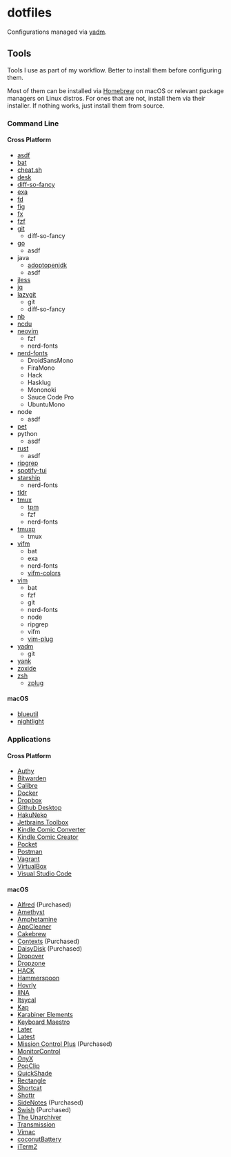 # dotfiles

Configurations managed via [yadm](https://yadm.io).

## Tools

Tools I use as part of my workflow. Better to install them before configuring
them.

Most of them can be installed via [Homebrew](https://brew.sh) on macOS or
relevant package managers on Linux distros. For ones that are not, install them
via their installer. If nothing works, just install them from source.

### Command Line

#### Cross Platform

- [asdf](http://asdf-vm.com)
- [bat](https://github.com/sharkdp/bat)
- [cheat.sh](https://github.com/chubin/cheat.sh)
- [desk](https://github.com/jamesob/desk)
- [diff-so-fancy](https://github.com/so-fancy/diff-so-fancy)
- [exa](https://the.exa.website)
- [fd](https://github.com/sharkdp/fd)
- [fig](https://fig.io/)
- [fx](https://github.com/antonmedv/fx)
- [fzf](https://github.com/junegunn/fzf)
- [git](https://git-scm.com)
  - diff-so-fancy
- [go](https://go.dev)
  - asdf
- java
  - [adoptopenjdk](https://formulae.brew.sh/cask/adoptopenjdk)
  - asdf
- [jless](https://pauljuliusmartinez.github.io)
- [jq](https://stedolan.github.io/jq)
- [lazygit](https://github.com/jesseduffield/lazygit)
  - git
  - diff-so-fancy
- [nb](https://github.com/xwmx/nb)
- [ncdu](https://dev.yorhel.nl/ncdu)
- [neovim](https://neovim.io)
  - fzf
  - nerd-fonts
- [nerd-fonts](https://github.com/ryanoasis/nerd-fonts)
  - DroidSansMono
  - FiraMono
  - Hack
  - Hasklug
  - Mononoki
  - Sauce Code Pro
  - UbuntuMono
- node
  - asdf
- [pet](https://github.com/knqyf263/pet)
- python
  - asdf
- [rust](https://www.rust-lang.org/)
  - asdf
- [ripgrep](https://github.com/BurntSushi/ripgrep)
- [spotify-tui](https://github.com/Rigellute/spotify-tui)
- [starship](https://starship.rs)
  - nerd-fonts
- [tldr](https://tldr.sh)
- [tmux](https://tmux.github.io)
  - [tpm](https://github.com/tmux-plugins/tpm)
  - fzf
  - nerd-fonts
- [tmuxp](https://github.com/tmux-python/tmuxp)
  - tmux
- [vifm](https://vifm.info)
  - bat
  - exa
  - nerd-fonts
  - [vifm-colors](https://github.com/vifm/vifm-colors)
- [vim](https://vim.org)
  - bat
  - fzf
  - git
  - nerd-fonts
  - node
  - ripgrep
  - vifm
  - [vim-plug](https://github.com/junegunn/vim-plug)
- [yadm](https://yadm.io)
  - git
- [yank](https://github.com/mptre/yank)
- [zoxide](https://github.com/ajeetdsouza/zoxide)
- [zsh](https://zsh.org)
  - [zplug](https://github.com/zplug/zplug)

#### macOS

- [blueutil](https://github.com/toy/blueutil)
- [nightlight](https://github.com/smudge/nightlight)

### Applications

#### Cross Platform

- [Authy](https://authy.com)
- [Bitwarden](https://bitwarden.com)
- [Calibre](https://calibre-ebook.com)
- [Docker](https://docker.com)
- [Dropbox](https://dropbox.com)
- [Github Desktop](https://desktop.github.com)
- [HakuNeko](https://hakuneko.download)
- [Jetbrains Toolbox](https://jetbrains.com/toolbox-app)
- [Kindle Comic Converter](https://kcc.iosphe.re)
- [Kindle Comic Creator](https://amazon.com/Kindle-Comic-Creator/b?ie=UTF8&node=23496309011)
- [Pocket](https://getpocket.com)
- [Postman](https://postman.com)
- [Vagrant](https://vagrantup.com)
- [VirtualBox](https://virtualbox.org)
- [Visual Studio Code](https://code.visualstudio.com)

#### macOS

- [Alfred](https://alfredapp.com) (Purchased)
- [Amethyst](https://ianyh.com/amethyst)
- [Amphetamine](https://apps.apple.com/us/app/amphetamine/id937984704?mt=12)
- [AppCleaner](https://freemacsoft.net/appcleaner)
- [Cakebrew](https://cakebrew.com)
- [Contexts](https://contexts.co) (Purchased)
- [DaisyDisk](https://daisydiskapp.com) (Purchased)
- [Dropover](https://dropoverapp.com)
- [Dropzone](https://aptonic.com)
- [HACK](https://apps.apple.com/us/app/hack-for-hacker-news-developer/id1464477788)
- [Hammerspoon](https://hammerspoon.org)
- [Hovrly](https://hovrly.com)
- [IINA](https://iina.io)
- [Itsycal](https://mowglii.com/itsycal)
- [Kap](https://getkap.co)
- [Karabiner Elements](https://karabiner-elements.pqrs.org)
- [Keyboard Maestro](https://keyboardmaestro.com)
- [Later](https://getlater.app)
- [Latest](https://max.codes/latest)
- [Mission Control Plus](https://fadel.io/missioncontrolplus) (Purchased)
- [MonitorControl](https://github.com/MonitorControl/MonitorControl)
- [OnyX](https://www.titanium-software.fr/en/onyx.html)
- [PopClip](https://pilotmoon.com/popclip)
- [QuickShade](https://apps.apple.com/us/app/quickshade/id931571202?mt=12)
- [Rectangle](https://rectangleapp.com)
- [Shortcat](https://shortcat.app)
- [Shottr](https://shottr.cc)
- [SideNotes](https://apptorium.com/sidenotes) (Purchased)
- [Swish](https://highlyopinionated.co/swish) (Purchased)
- [The Unarchiver](https://theunarchiver.com)
- [Transmission](https://transmissionbt.com)
- [Vimac](https://vimacapp.com)
- [coconutBattery](https://coconut-flavour.com/coconutbattery)
- [iTerm2](https://iterm2.com)
